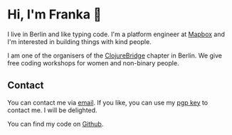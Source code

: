 # Hi, I'm Franka &#128075;

I live in Berlin and like typing code. I'm a platform engineer at [Mapbox](https://mapbox.com) and I'm interested in building things with kind people.

I am one of the organisers of the [ClojureBridge](http://clojurebridge-berlin.org) chapter in Berlin. We give free coding workshops for women and non-binary people.

## Contact

You can contact me via [email](mailto:hello@franka.tech). If you like, you can use my [pgp key](https://franka.tech/Franka_pub.asc) to contact me. I will be delighted.

You can find my code on [Github](https://github.com/vsmart).

